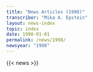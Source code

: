 ```yaml
---
title: "News Articles (1998)"
transcriber: "Mika A. Epstein"
layout: news-index
topic: index
date: 1998-01-01
permalink: /news/1998/
newsyear: "1998"
---
```


{{< news >}}
